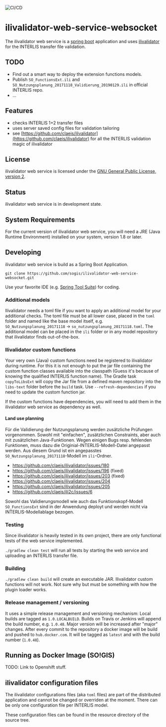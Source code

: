 ![CI/CD](https://github.com/sogis/ilivalidator-web-service-websocket/workflows/CI/CD/badge.svg)

# ilivalidator-web-service-websocket

The ilivalidator web service is a [spring boot](https://projects.spring.io/spring-boot/) application and uses [ilivalidator](https://github.com/claeis/ilivalidator) for the INTERLIS transfer file validation.

## TODO
- Find out a smart way to deploy the extension functions models.
- Publish `SO_FunctionsExt.ili` and `SO_Nutzungsplanung_20171118_Validierung_20190129.ili` in official INTERLIS repo. 
- ...

## Features

* checks INTERLIS 1+2 transfer files
* uses server saved config files for validation tailoring
* see [https://github.com/claeis/ilivalidator](https://github.com/claeis/ilivalidator) for all the INTERLIS validation magic of ilivalidator 

## License

ilivalidator web service is licensed under the [GNU General Public License, version 2](LICENSE).

## Status

ilivalidator web service is in development state.

## System Requirements

For the current version of ilivalidator web service, you will need a JRE (Java Runtime Environment) installed on your system, version 1.8 or later.

## Developing

ilivalidator web service is build as a Spring Boot Application.

`git clone https://github.com/sogis/ilivalidator-web-service-websocket.git` 

Use your favorite IDE (e.g. [Spring Tool Suite](https://spring.io/tools/sts/all)) for coding.

### Additional models

Ilivalidator needs a toml file if you want to apply an additional model for your additional checks. The toml file must be all lower case, placed in the `toml` folder and named like the base model itself, e.g. `SO_Nutzungsplanung_20171118` -> `so_nutzungsplanung_20171118.toml`. The additional model can be placed in the `ili` folder or in any model repository that ilivalidator finds out-of-the-box.

### Ilivalidator custom functions

Your very own (Java) custom functions need be registered to ilivalidator during runtime. For this it is not enough to put the jar file containing the custom function classes available into the classpath (Guess it's because of knowing the qualified INTERLIS function name). The Gradle task `copyToLibsExt` will copy the Jar file from a defined maven repository into the `libs-text` folder before the `build` task. Use `--refresh-dependencies` if you need to update the custom function jar.

If the custom functions have dependencies, you will need to add them in the ilivalidator web service as dependency as well.

#### Land use planning

Für die Validierung der Nutzungsplanung werden zusätzliche Prüfungen vorgenommen. Sowohl mit "einfachen", zusätzlichen Constraints, aber auch mit zusätzlichen Java-Funktionen. Wegen einigen Bugs resp. fehlenden Funktionen, muss dazu die Originial-INTERLIS-Modell-Datei angepasst werden. Aus diesem Grund ist ein angepasstes `SO_Nutzungsplanung_20171118`-Modell im `ili`-Ordner.

- https://github.com/claeis/ilivalidator/issues/180
- https://github.com/claeis/ilivalidator/issues/196 (fixed)
- https://github.com/claeis/ilivalidator/issues/203 (fixed)
- https://github.com/claeis/ilivalidator/issues/204
- https://github.com/claeis/ilivalidator/issues/205
- https://github.com/claeis/ili2c/issues/6

Sowohl das Validierungsmodell wie auch das Funktionskopf-Modell `SO_FunctionsExt` sind in der Anwendung deployt und werden nicht via INTERLIS-Modellablage bezogen.

### Testing

Since ilivalidator is heavily tested in its own project, there are only functional tests of the web service implemented.

`./gradlew clean test` will run all tests by starting the web service and uploading an INTERLIS transfer file.

### Building

`./gradlew clean build` will create an executable JAR. Ilivalidator custom functions will not work. Not sure why but must be something with how the plugin loader works. 

### Release management / versioning

It uses a simple release management and versioning mechanism: Local builds are tagged as `1.0.LOCALBUILD`. Builds on Travis or Jenkins will append the build number, e.g. `1.0.48`. Major version will be increased after "major" changes. After every commit to the repository a docker image will be build and pushed to `hub.docker.com`. It will be tagged as `latest` and with the build number (`1.0.48`).

## Running as Docker Image (SO!GIS)
TODO: Link to Openshift stuff.


## ilivalidator configuration files

The ilivalidator configurations files (aka `toml` files) are part of the distributed application and cannot be changed or overriden at the moment. There can be only one configuration file per INTERLIS model.

These configuration files can be found in the resource directory of the source tree.

